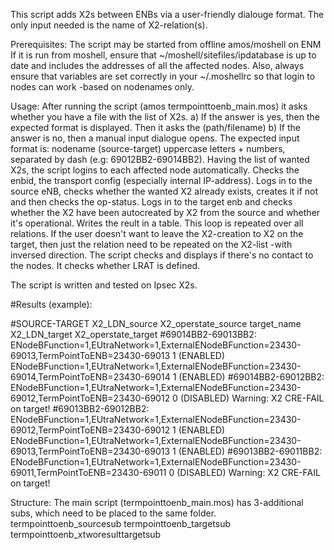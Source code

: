 This script adds X2s between ENBs via a user-friendly dialouge format.
The only input needed is the name of X2-relation(s).

Prerequisites:
The script may be started from offline amos/moshell on ENM
If it is run from moshell, ensure that ~/moshell/sitefiles/ipdatabase is up to date and includes the addresses of all the affected nodes.
Also, always ensure that variables are set correctly in your ~/.moshellrc so that login to nodes can work -based on nodenames only.

Usage:
After running the script (amos termpointtoenb_main.mos) it asks whether you have a file with the list of X2s.
a) If the answer is yes, then the expected format is displayed.
Then it asks the (path/filename)
b) If the answer is no, then a manual input dialogue opens.
The expected input format is: nodename (source-target) uppercase letters + numbers, separated by dash (e.g: 69012BB2-69014BB2).
Having the list of wanted X2s, the script logins to each affected node automatically.
Checks the enbid, the transport config (especially internal IP-address).
Logs in to the source eNB, checks whether the wanted X2 already exists, creates it if not and then checks the op-status.
Logs in to the target enb and checks whether the X2 have been autocreated by X2 from the source and whether it's operational.
Writes the reult in a table.
This loop is repeated over all relations.
If the user doesn't want to leave the X2-creation to X2 on the target, then just the relation need to be repeated on the X2-list -with inversed direction.
The script checks and displays if there's no contact to the nodes.
It checks whether LRAT is defined.

The script is written and tested on Ipsec X2s.

#Results (example):

#SOURCE-TARGET X2_LDN_source X2_operstate_source target_name X2_LDN_target X2_operstate_target
#69014BB2-69013BB2: ENodeBFunction=1,EUtraNetwork=1,ExternalENodeBFunction=23430-69013,TermPointToENB=23430-69013 1 (ENABLED) ENodeBFunction=1,EUtraNetwork=1,ExternalENodeBFunction=23430-69014,TermPointToENB=23430-69014 1 (ENABLED)
#69014BB2-69012BB2: ENodeBFunction=1,EUtraNetwork=1,ExternalENodeBFunction=23430-69012,TermPointToENB=23430-69012 0 (DISABLED) Warning: X2 CRE-FAIL on target!
#69013BB2-69012BB2: ENodeBFunction=1,EUtraNetwork=1,ExternalENodeBFunction=23430-69012,TermPointToENB=23430-69012 1 (ENABLED) ENodeBFunction=1,EUtraNetwork=1,ExternalENodeBFunction=23430-69013,TermPointToENB=23430-69013 1 (ENABLED)
#69013BB2-69011BB2: ENodeBFunction=1,EUtraNetwork=1,ExternalENodeBFunction=23430-69011,TermPointToENB=23430-69011 0 (DISABLED) Warning: X2 CRE-FAIL on target!

Structure:
The main script (termpointtoenb_main.mos) has 3-additional subs, which need to be placed to the same folder.
termpointtoenb_sourcesub
termpointtoenb_targetsub
termpointtoenb_xtworesulttargetsub
